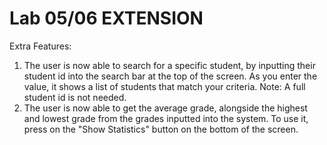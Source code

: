 # Lab 05/06 EXTENSION

Extra Features:
1. The user is now able to search for a specific student, by inputting their student id into the search bar at the top of the screen. As you enter the value, it shows a list of students that match your criteria. Note: A full student id is not needed.
2. The user is now able to get the average grade, alongside the highest and lowest grade from the grades inputted into the system. To use it, press on the "Show Statistics" button on the bottom of the screen.
